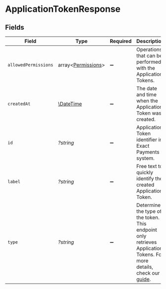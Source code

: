 # ApplicationTokenResponse


## Fields

| Field                                                                                                                                                                       | Type                                                                                                                                                                        | Required                                                                                                                                                                    | Description                                                                                                                                                                 | Example                                                                                                                                                                     |
| --------------------------------------------------------------------------------------------------------------------------------------------------------------------------- | --------------------------------------------------------------------------------------------------------------------------------------------------------------------------- | --------------------------------------------------------------------------------------------------------------------------------------------------------------------------- | --------------------------------------------------------------------------------------------------------------------------------------------------------------------------- | --------------------------------------------------------------------------------------------------------------------------------------------------------------------------- |
| `allowedPermissions`                                                                                                                                                        | array<[Permissions](../../models/shared/Permissions.md)>                                                                                                                    | :heavy_minus_sign:                                                                                                                                                          | Operations that can be performed with the Application Tokens.                                                                                                               | charges.create                                                                                                                                                              |
| `createdAt`                                                                                                                                                                 | [\DateTime](https://www.php.net/manual/en/class.datetime.php)                                                                                                               | :heavy_minus_sign:                                                                                                                                                          | The date and time when the Application Token was created.                                                                                                                   | 2022-01-24T15:05:18.262Z                                                                                                                                                    |
| `id`                                                                                                                                                                        | *?string*                                                                                                                                                                   | :heavy_minus_sign:                                                                                                                                                          | Application Token identifier in Exact Payments system.                                                                                                                      | 64b6d9ad24f5773308785e70                                                                                                                                                    |
| `label`                                                                                                                                                                     | *?string*                                                                                                                                                                   | :heavy_minus_sign:                                                                                                                                                          | Free text to quickly identify the created Application Token.                                                                                                                | Transactions Application Token                                                                                                                                              |
| `type`                                                                                                                                                                      | *?string*                                                                                                                                                                   | :heavy_minus_sign:                                                                                                                                                          | Determines the type of the token. This endpoint only retrieves Application Tokens. For more details, check our [guide](https://developer.exactpay.com/docs/Authentication). | application                                                                                                                                                                 |